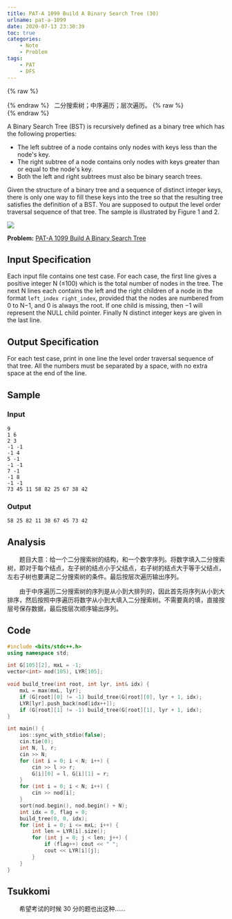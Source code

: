 ```yaml
---
title: PAT-A 1099 Build A Binary Search Tree (30)
urlname: pat-a-1099
date: 2020-07-13 23:30:39
toc: true
categories:
    - Note
    - Problem
tags:
    - PAT
    - DFS
---
```


{% raw %}<article class="message is-success"><div class="message-body">{% endraw %}
<span class="icon"><i class="fa fa-check mr-2"></i></span>&nbsp;&nbsp;二分搜索树；中序遍历；层次遍历。
{% raw %}</div></article>{% endraw %}

A Binary Search Tree (BST) is recursively defined as a binary tree which has the following properties:

+ The left subtree of a node contains only nodes with keys less than the node's key.
+ The right subtree of a node contains only nodes with keys greater than or equal to the node's key.
+ Both the left and right subtrees must also be binary search trees.

Given the structure of a binary tree and a sequence of distinct integer keys, there is only one way to fill these keys into the tree so that the resulting tree satisfies the definition of a BST. You are supposed to output the level order traversal sequence of that tree. The sample is illustrated by Figure 1 and 2.

![](https://cdn.jsdelivr.net/gh/kainzhang/kz-img/blog/20/07/13/24c2521f-aaed-4ef4-bac8-3ff562d80a1b.jpg)

<!--more-->

**Problem:**&nbsp;[PAT-A 1099 Build A Binary Search Tree](https://pintia.cn/problem-sets/994805342720868352/problems/994805367987355648 "PAT-A 1099 Build A Binary Search Tree")

## Input Specification

Each input file contains one test case. For each case, the first line gives a positive integer N (≤100) which is the total number of nodes in the tree. The next N lines each contains the left and the right children of a node in the format `left_index right_index`, provided that the nodes are numbered from 0 to N−1, and 0 is always the root. If one child is missing, then −1 will represent the NULL child pointer. Finally N distinct integer keys are given in the last line.

## Output Specification

For each test case, print in one line the level order traversal sequence of that tree. All the numbers must be separated by a space, with no extra space at the end of the line.

## Sample

### Input

```
9
1 6
2 3
-1 -1
-1 4
5 -1
-1 -1
7 -1
-1 8
-1 -1
73 45 11 58 82 25 67 38 42
```

### Output

```
58 25 82 11 38 67 45 73 42
```

## Analysis

&emsp;&emsp;题目大意：给一个二分搜索树的结构，和一个数字序列。将数字填入二分搜索树，即对于每个结点，左子树的结点小于父结点，右子树的结点大于等于父结点，左右子树也要满足二分搜索树的条件。最后按层次遍历输出序列。

&emsp;&emsp;由于中序遍历二分搜索树的序列是从小到大排列的，因此首先将序列从小到大排序，然后按照中序遍历将数字从小到大填入二分搜索树。不需要真的填，直接按层号保存数据，最后按层次顺序输出序列。

## Code

``` cpp
#include <bits/stdc++.h>
using namespace std;

int G[105][2], mxL = -1;
vector<int> nod(105), LYR[105];

void build_tree(int root, int lyr, int& idx) {
    mxL = max(mxL, lyr);
    if (G[root][0] != -1) build_tree(G[root][0], lyr + 1, idx);
    LYR[lyr].push_back(nod[idx++]);
    if (G[root][1] != -1) build_tree(G[root][1], lyr + 1, idx);
}

int main() {
    ios::sync_with_stdio(false);
    cin.tie(0);
    int N, l, r;
    cin >> N;
    for (int i = 0; i < N; i++) {
        cin >> l >> r;
        G[i][0] = l, G[i][1] = r;
    }
    for (int i = 0; i < N; i++) {
        cin >> nod[i];
    }
    sort(nod.begin(), nod.begin() + N);
    int idx = 0, flag = 0;
    build_tree(0, 0, idx);
    for (int i = 0; i <= mxL; i++) {
        int len = LYR[i].size();
        for (int j = 0; j < len; j++) {
            if (flag++) cout << " ";
            cout << LYR[i][j];
        }
    }
}
```

## Tsukkomi

&emsp;&emsp;希望考试的时候 30 分的题也出这种……